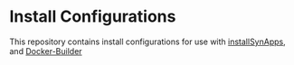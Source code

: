 # Install Configurations

This repository contains install configurations for use with [installSynApps](https://github.com/epicsNSLS2-deploy/installSynApps), and [Docker-Builder](https://github.com/epicsNSLS2-deploy/Docker-Builder)
